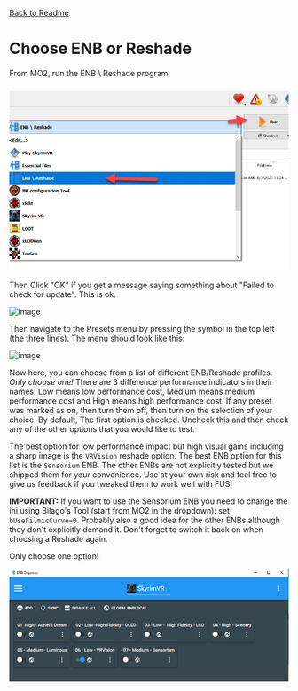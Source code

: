 [Back to Readme](https://github.com/Kvitekvist/FUS/blob/main/README.md)

# Choose ENB or Reshade
From MO2, run the ENB \ Reshade program:

![image](https://github.com/Kvitekvist/FUS/blob/main/images/enb.png?raw=true)

Then Click "OK" if you get a message saying something about "Failed to check for update". This is ok.

![image](https://i.ibb.co/P5mpMfH/enb2.jpg)

Then navigate to the Presets menu by pressing the symbol in the top left (the three lines). The menu should look like this:

![image](https://i.ibb.co/YkFSZJ1/enb3.jpg)

Now here, you can choose from a list of different ENB/Reshade profiles. _Only choose one!_ There are 3 difference performance indicators in their names. Low means low performance cost, Medium means medium performance cost and High means high performance cost. 
If any preset was marked as on, then turn them off, then turn on the selection of your choice. By default, The first option is checked. Uncheck this and then check any of the other options that you would like to test.

The best option for low performance impact but high visual gains including a sharp image is the `VRVision` reshade option. The best ENB option for this list is the `Sensorium` ENB. The other ENBs are not explicitly tested but we shipped them for your convenience. Use at your own risk and feel free to give us feedback if you tweaked them to work well with FUS!

**IMPORTANT:** If you want to use the Sensorium ENB you need to change the ini using Bilago's Tool (start from MO2 in the dropdown): set `bUseFilmicCurve=0`. Probably also a good idea for the other ENBs although they don't explicitly demand it. Don't forget to switch it back on when choosing a Reshade again.

Only choose one option!

![image](https://github.com/Kvitekvist/FUS/blob/main/images/enb%20selection.png?raw=true)